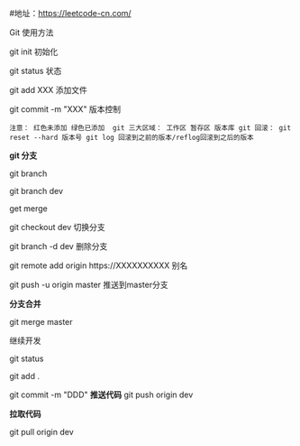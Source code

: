 #地址：https://leetcode-cn.com/

Git 使用方法

git init 初始化

git  status  状态

git  add XXX  添加文件

git commit -m "XXX" 版本控制

`注意：
红色未添加
绿色已添加 
git 三大区域：
工作区
暂存区
版本库
git 回滚：
git reset --hard 版本号
git log 回滚到之前的版本/reflog回滚到之后的版本`

**git 分支**

git branch

git branch dev

get merge

git checkout dev 切换分支

git branch -d dev 删除分支

git remote add origin https://XXXXXXXXXX 别名

git push  -u origin master 推送到master分支

**分支合并**

git merge master

 继续开发
 
 git status
 
 git add . 
 
 git commit -m "DDD"
**推送代码**
git push origin dev

**拉取代码**

git pull origin dev



